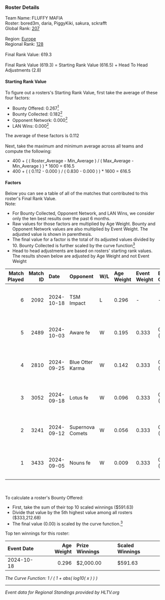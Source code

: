 ### Roster Details<br />
Team Name: FLUFFY MAFIA<br />
Roster: bored3m, daria, PiggyKiki, sakura, sckrafft<br />
Global Rank: [207](../../standings_global_2025_03_03.md)<br />
<br />
Region: [Europe]( ../../standings_europe_2025_03_03.md)<br />
Regional Rank: [128]( ../../standings_europe_2025_03_03.md)<br />
<br />
Final Rank Value:  619.3<br />
<br />
Final Rank Value (619.3) = Starting Rank Value (616.5) + Head To Head Adjustments (2.8)<br />

#### Starting Rank Value<br />
To figure out a rosters's Starting Rank Value, first take the average of these four factors:<br />
- Bounty Offered: 0.267[<sup>1</sup>](#table2)
- Bounty Collected: 0.182[<sup>2</sup>](#table1)
- Opponent Network: 0.000[<sup>2</sup>](#table1)
- LAN Wins: 0.000[<sup>2</sup>](#table1)

The average of these factors is 0.112<br />
<br />
Next, take the maximum and minimum average across all teams and compute the following:<br />
- 400 + ( ( Roster_Average - Min_Average ) / ( Max_Average - Min_Average ) ) * 1600 = 616.5
- 400 + ( ( 0.112 - 0.000 ) / ( 0.830 - 0.000 ) ) * 1600 = 616.5


#### Factors<br />
Below you can see a table of all of the matches that contributed to this roster's Final Rank Value.<br />
Note:<br />

- For Bounty Collected, Opponent Network, and LAN Wins, we consider only the ten best results over the past 6 months.
- Raw values for those factors are multiplied by Age Weight. Bounty and Opponent Network values are also multiplied by Event Weight. The adjusted value is shown in parenthesis.
- The final value for a factor is the total of its adjusted values divided by 10. Bounty Collected is further scaled by the curve function[<sup>3</sup>](#curveFunction)
- Head to head adjustments are based on rosters' starting rank values. The results shown below are adjusted by Age Weight and not Event Weight
<span id="table1"></span><br />


| Match Played | Match ID | Date       | Opponent         | W/L | Age Weight | Event Weight | Bounty Collected | Opponent Network | LAN Wins  | H2H Adj. | Roster                                      |
| -: | -: | :- | :- | :- | :- | :- | :- | :- | :- | -: | :- |
|            6 |     2092 | 2024-10-18 | TSM Impact       | L   | 0.296      | -            | -                | -                | -         |    -4.86 | bored3m, daria, PiggyKiki, sakura, sckrafft |
|            5 |     2489 | 2024-10-03 | Aware fe         | W   | 0.195      | 0.333        | 0.001 (0.000)    | 0.009 (0.001)    | 0 (0.000) |     2.87 | bored3m, daria, PiggyKiki, sakura, sckrafft |
|            4 |     2810 | 2024-09-25 | Blue Otter Karma | W   | 0.142      | 0.333        | 0.001 (0.000)    | 0.006 (0.000)    | 0 (0.000) |     2.10 | bored3m, daria, PiggyKiki, sakura, sckrafft |
|            3 |     3052 | 2024-09-18 | Lotus fe         | W   | 0.096      | 0.333        | 0.001 (0.000)    | 0.003 (0.000)    | 0 (0.000) |     1.41 | bored3m, daria, PiggyKiki, sakura, sckrafft |
|            2 |     3241 | 2024-09-12 | Supernova Comets | W   | 0.056      | 0.333        | 0.010 (0.000)    | 0.181 (0.003)    | 0 (0.000) |     1.13 | bored3m, daria, PiggyKiki, sakura, sckrafft |
|            1 |     3433 | 2024-09-05 | Nouns fe         | W   | 0.009      | 0.333        | 0.001 (0.000)    | 0.089 (0.000)    | 0 (0.000) |     0.14 | bored3m, mira, PiggyKiki, sakura, sckrafft  |

<br />
<span id="table2"></span><br />
To calculate a roster's Bounty Offered:<br />

- First, take the sum of their top 10 scaled winnings ($591.63)
- Divide that value by the 5th highest value among all rosters ($333,212.68)
- The final value (0.00) is scaled by the curve function.[<sup>3</sup>](#curveFunction)

Top ten winnings for this roster:<br />

| Event Date | Age Weight | Prize Winnings | Scaled Winnings |
| :- | -: | :- | :- |
| 2024-10-18 |      0.296 | $2,000.00      | $591.63         |


<span id="curveFunction"></span>_The Curve Function: 1 / ( 1 + abs( log10( x ) ) )_<br />

---
_Event data for Regional Standings provided by HLTV.org_<br />
